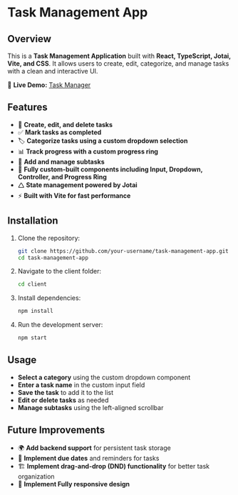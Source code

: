# Task Management App

## Overview

This is a **Task Management Application** built with **React, TypeScript, Jotai, Vite, and CSS**. It allows users to create, edit, categorize, and manage tasks with a clean and interactive UI.

🔗 **Live Demo:** [Task Manager](https://task-manager-ten-jet.vercel.app/)

## Features

- 📌 **Create, edit, and delete tasks**
- ✅ **Mark tasks as completed**
- 🏷️ **Categorize tasks using a custom dropdown selection**
- 📊 **Track progress with a custom progress ring**
- 📝 **Add and manage subtasks**
- 🎨 **Fully custom-built components including Input, Dropdown, Controller, and Progress Ring**
- 🛆 **State management powered by Jotai**
- ⚡ **Built with Vite for fast performance**

## Installation

1. Clone the repository:

   ```bash
   git clone https://github.com/your-username/task-management-app.git
   cd task-management-app
   ```

2. Navigate to the client folder:

   ```bash
   cd client
   ```

3. Install dependencies:

   ```bash
   npm install
   ```

4. Run the development server:

   ```bash
   npm start
   ```

## Usage

- **Select a category** using the custom dropdown component
- **Enter a task name** in the custom input field
- **Save the task** to add it to the list
- **Edit or delete tasks** as needed
- **Manage subtasks** using the left-aligned scrollbar

## Future Improvements

- 🌍 **Add backend support** for persistent task storage
- 📅 **Implement due dates** and reminders for tasks
- 🏗️ **Implement drag-and-drop (DND) functionality** for better task organization
- 📱 **Implement Fully responsive design**



